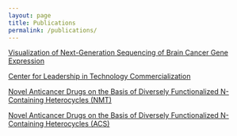 ```yaml
---
layout: page
title: Publications
permalink: /publications/
---
```


[Visualization of Next-Generation Sequencing of Brain Cancer Gene Expression](assets/bioinformatics.pdf)

[Center for Leadership in Technology Commercialization](assets/cltc.pdf)

[Novel Anticancer Drugs on the Basis of Diversely Functionalized N-Containing Heterocycles (NMT)](assets/anticancer.pdf)

[Novel Anticancer Drugs on the Basis of Diversely Functionalized N-Containing Heterocycles (ACS)](assets/acs.pdf)
